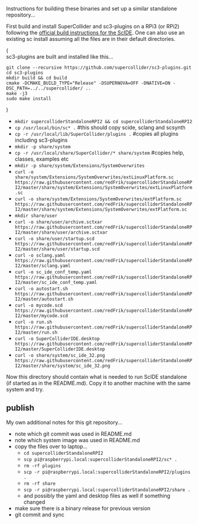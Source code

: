 Instructions for building these binaries and set up a similar standalone repository...

First build and install SuperCollider and sc3-plugins on a RPi3 (or RPi2) following the [official build instructions for the ScIDE](https://github.com/supercollider/supercollider/blob/develop/README_RASPBERRY_PI.md). One can also use an existing sc install assuming all the files are in their default directories.

(  
sc3-plugins are built and installed like this...

```
git clone --recursive https://github.com/supercollider/sc3-plugins.git
cd sc3-plugins
mkdir build && cd build
cmake -DCMAKE_BUILD_TYPE="Release" -DSUPERNOVA=OFF -DNATIVE=ON -DSC_PATH=../../supercollider/ ..
make -j3
sudo make install
```
)

* `mkdir supercolliderStandaloneRPI2 && cd supercolliderStandaloneRPI2`
* `cp /usr/local/bin/sc* .` #this should copy scide, sclang and scsynth
* `cp -r /usr/local/lib/SuperCollider/plugins .` #copies all plugins including sc3-plugins
* `mkdir -p share/system`
* `cp -r /usr/local/share/SuperCollider/* share/system` #copies help, classes, examples etc
* `mkdir -p share/system/Extensions/SystemOverwrites`
* `curl -o share/system/Extensions/SystemOverwrites/extLinuxPlatform.sc https://raw.githubusercontent.com/redFrik/supercolliderStandaloneRPI2/master/share/system/Extensions/SystemOverwrites/extLinuxPlatform.sc`
* `curl -o share/system/Extensions/SystemOverwrites/extPlatform.sc https://raw.githubusercontent.com/redFrik/supercolliderStandaloneRPI2/master/share/system/Extensions/SystemOverwrites/extPlatform.sc`
* `mkdir share/user`
* `curl -o share/user/archive.sctxar https://raw.githubusercontent.com/redFrik/supercolliderStandaloneRPI2/master/share/user/archive.sctxar`
* `curl -o share/user/startup.scd https://raw.githubusercontent.com/redFrik/supercolliderStandaloneRPI2/master/share/user/startup.scd`
* `curl -o sclang.yaml https://raw.githubusercontent.com/redFrik/supercolliderStandaloneRPI2/master/sclang.yaml`
* `curl -o sc_ide_conf_temp.yaml https://raw.githubusercontent.com/redFrik/supercolliderStandaloneRPI2/master/sc_ide_conf_temp.yaml`
* `curl -o autostart.sh https://raw.githubusercontent.com/redFrik/supercolliderStandaloneRPI2/master/autostart.sh`
* `curl -o mycode.scd https://raw.githubusercontent.com/redFrik/supercolliderStandaloneRPI2/master/mycode.scd`
* `curl -o run.sh https://raw.githubusercontent.com/redFrik/supercolliderStandaloneRPI2/master/run.sh`
* `curl -o SuperColliderIDE.desktop https://raw.githubusercontent.com/redFrik/supercolliderStandaloneRPI2/master/SuperColliderIDE.desktop`
* `curl -o share/system/sc_ide_32.png https://raw.githubusercontent.com/redFrik/supercolliderStandaloneRPI2/master/share/system/sc_ide_32.png`

Now this directory should contain what is needed to run ScIDE standalone (if started as in the README.md). Copy it to another machine with the same system and try.

publish
--
My own additional notes for this git repository...

* note which git commit was used in README.md
* note which system image was used in README.md
* copy the files over to laptop...
  * `cd supercolliderStandaloneRPI2`
  * `scp pi@raspberrypi.local:supercolliderStandaloneRPI2/sc* .`
  * `rm -rf plugins`
  * `scp -r pi@raspberrypi.local:supercolliderStandaloneRPI2/plugins .`
  * `rm -rf share`
  * `scp -r pi@raspberrypi.local:supercolliderStandaloneRPI2/share .`
  * and possibly the yaml and desktop files as well if something changed
* make sure there is a binary release for previous version
* git commit and sync
